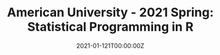 ---
date: "2021-01-121T00:00:00Z"
external_link: "https://american-stat-412612.netlify.app/"
summary: Statistical Programming in R
tags:
- Demo
title: "American University - 2021 Spring: Statistical Programming in R"
---